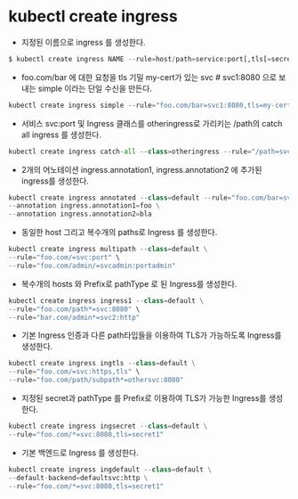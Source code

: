 # kubectl create ingress

- 지정된 이름으로 ingress 를 생성한다. 

```py
$ kubectl create ingress NAME --rule=host/path=service:port[,tls[=secret]]
```

- foo.com/bar 에 대한 요청을 tls 기밀 my-cert가 있는 svc # svc1:8080 으로 보내는 simple 이라는 단일 수신을 만든다. 

```py
kubectl create ingress simple --rule="foo.com/bar=svc1:8080,tls=my-cert"
```

- 서비스 svc:port 및 Ingress 클래스를 otheringress로 가리키는 /path의 catch all ingress 를 생성한다. 

```py
kubectl create ingress catch-all --class=otheringress --rule="/path=svc:port"
```

- 2개의 어노테이션 ingress.annotation1, ingress.annotation2 에 추가된 ingress를 생성한다. 

```py
kubectl create ingress annotated --class=default --rule="foo.com/bar=svc:port" \
--annotation ingress.annotation1=foo \
--annotation ingress.annotation2=bla
```

- 동일한 host 그리고 복수개의 paths로 Ingress 를 생성한다. 

```py
kubectl create ingress multipath --class=default \
--rule="foo.com/=svc:port" \
--rule="foo.com/admin/=svcadmin:portadmin"
```

- 복수개의 hosts 와 Prefix로 pathType 로 된 Ingress를 생성한다. 

```py
kubectl create ingress ingress1 --class=default \
--rule="foo.com/path*=svc:8080" \
--rule="bar.com/admin*=svc2:http"
```

- 기본 Ingress 인증과 다른 path타입들을 이용하여 TLS가 가능하도록 Ingress를 생성한다. 

```py
kubectl create ingress ingtls --class=default \
--rule="foo.com/=svc:https,tls" \
--rule="foo.com/path/subpath*=othersvc:8080"
```

- 지정된 secret과 pathType 를 Prefix로 이용하여 TLS가 가능한 Ingress를 생성한다. 

```py
kubectl create ingress ingsecret --class=default \
--rule="foo.com/*=svc:8080,tls=secret1"
```

- 기본 백엔드로 Ingress 를 생성한다. 

```py
kubectl create ingress ingdefault --class=default \
--default-backend=defaultsvc:http \
--rule="foo.com/*=svc:8080,tls=secret1"
```

